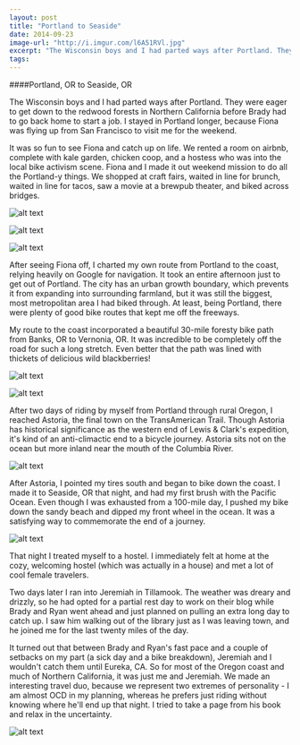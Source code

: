 ```yaml
---
layout: post
title: "Portland to Seaside"
date: 2014-09-23
image-url: "http://i.imgur.com/l6A51RVl.jpg"
excerpt: "The Wisconsin boys and I had parted ways after Portland. They were eager to get down to the redwood forests in Northern California before Brady had to go back home to start a job. I stayed in Portland longer, because Fiona was flying up from San Francisco to visit me for the weekend. "
tags:
---
```


####Portland, OR to Seaside, OR

The Wisconsin boys and I had parted ways after Portland. They were eager to get down to the redwood forests in Northern California before Brady had to go back home to start a job. I stayed in Portland longer, because Fiona was flying up from San Francisco to visit me for the weekend. 

It was so fun to see Fiona and catch up on life. We rented a room on airbnb, complete with kale garden, chicken coop, and a hostess who was into the local bike activism scene. Fiona and I made it out weekend mission to do all the Portland-y things. We shopped at craft fairs, waited in line for brunch, waited in line for tacos, saw a movie at a brewpub theater, and biked across bridges. 

![alt text](http://i.imgur.com/8JX18e4l.jpg "Fiona in Portland")

![alt text](http://i.imgur.com/P3ky0dzl.jpg "Fiona at the Japanese gardens")

![alt text](http://i.imgur.com/0ePPeIMl.jpg "¿Por que no? taqueria")

After seeing Fiona off, I charted my own route from Portland to the coast, relying heavily on Google for navigation. It took an entire afternoon just to get out of Portland. The city has an urban growth boundary, which prevents it from expanding into surrounding farmland, but it was still the biggest, most metropolitan area I had biked through. At least, being Portland, there were plenty of good bike routes that kept me off the freeways. 

My route to the coast incorporated a beautiful 30-mile foresty bike path from Banks, OR to Vernonia, OR. It was incredible to be completely off the road for such a long stretch. Even better that the path was lined with thickets of delicious wild blackberries!

![alt text](http://i.imgur.com/ELwWHuql.jpg "Banks-Vernonia Trail")

![alt text](http://i.imgur.com/bjWrbe7l.jpg "Wild blackberries")

After two days of riding by myself from Portland through rural Oregon, I reached Astoria, the final town on the TransAmerican Trail. Though Astoria has historical significance as the western end of Lewis & Clark's expedition, it's kind of an anti-climactic end to a bicycle journey. Astoria sits not on the ocean but more inland near the mouth of the Columbia River. 

![alt text](http://i.imgur.com/lLSz3jbl.jpg "The anchor at Astoria")

After Astoria, I pointed my tires south and began to bike down the coast. I made it to Seaside, OR that night, and had my first brush with the Pacific Ocean. Even though I was exhausted from a 100-mile day, I pushed my bike down the sandy beach and dipped my front wheel in the ocean. It was a satisfying way to commemorate the end of a journey. 

![alt text](http://i.imgur.com/Ib1bYSTl.jpg "Dipping my tires in the ocean in Seaside")

That night I treated myself to a hostel. I immediately felt at home at the cozy, welcoming hostel (which was actually in a house) and met a lot of cool female travelers.

Two days later I ran into Jeremiah in Tillamook. The weather was dreary and drizzly, so he had opted for a partial rest day to work on their blog while Brady and Ryan went ahead and just planned on pulling an extra long day to catch up. I saw him walking out of the library just as I was leaving town, and he joined me for the last twenty miles of the day.

It turned out that between Brady and Ryan's fast pace and a couple of setbacks on my part (a sick day and a bike breakdown), Jeremiah and I wouldn't catch them until Eureka, CA. So for most of the Oregon coast and much of Northern California, it was just me and Jeremiah. We made an interesting travel duo, because we represent two extremes of personality - I am almost OCD in my planning, whereas he prefers just riding without knowing where he'll end up that night. I tried to take a page from his book and relax in the uncertainty. 

![alt text](http://i.imgur.com/tiTX2c5l.jpg "Jeremiah")
